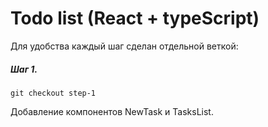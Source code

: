 # Todo list (React + typeScript)

Для удобства каждый шаг сделан отдельной веткой:

##### Шаг 1. 

```
git checkout step-1
```
Добавление компонентов NewTask и TasksList.





